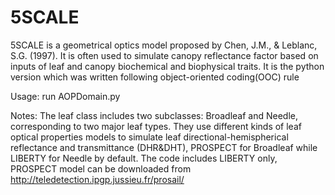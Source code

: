 # 5SCALE

5SCALE is a geometrical optics model proposed by Chen, J.M., &amp; Leblanc, S.G. (1997). It is often used to simulate
canopy reflectance factor based on inputs of leaf and canopy biochemical and biophysical traits. It is the python
version which was written following object-oriented coding(OOC) rule

Usage:
run AOPDomain.py

Notes:
The leaf class includes two subclasses: Broadleaf and Needle, corresponding to two major leaf types. They use
different kinds of leaf optical properties models to simulate leaf directional-hemispherical reflectance and
transmittance (DHR&DHT), PROSPECT for Broadleaf while LIBERTY for Needle by default. The code includes LIBERTY only,
PROSPECT model can be downloaded from http://teledetection.ipgp.jussieu.fr/prosail/
